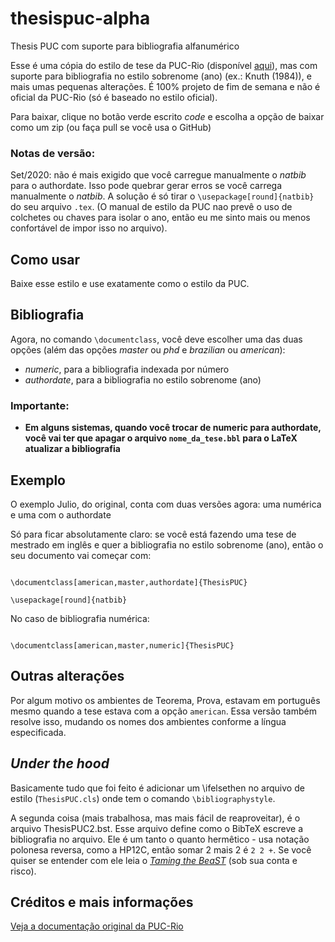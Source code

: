 # thesispuc-alpha
 Thesis PUC com suporte para bibliografia alfanumérico

Esse é uma cópia do estilo de tese da PUC-Rio (disponível [aqui](http://www.puc-rio.br/ensinopesq/ccpg/apresentacao_ted.html)), mas com suporte para bibliografia no estilo sobrenome (ano) (ex.: Knuth (1984)), e mais umas pequenas alterações. É 100% projeto de fim de semana e não é oficial da PUC-Rio (só é baseado no estilo oficial). 

Para baixar, clique no botão verde escrito _code_ e escolha a opção de baixar como um zip (ou faça pull se você usa o GitHub)

### Notas de versão:

Set/2020: não é mais exigido que você carregue manualmente o _natbib_ para o authordate. Isso pode quebrar gerar erros se você carrega manualmente o _natbib_. A solução é só tirar o `\usepackage[round]{natbib}` do seu arquivo `.tex`. (O manual de estilo da PUC nao prevê o uso de colchetes ou chaves para isolar o ano, então eu me sinto mais ou menos confortável de impor isso no arquivo).

## Como usar

Baixe esse estilo e use exatamente como o estilo da PUC.

## Bibliografia

Agora, no comando `\documentclass`, você deve escolher uma das duas opções (além das opções _master_ ou _phd_ e _brazilian_ ou _american_):

* _numeric_, para a bibliografia indexada por número
* _authordate_, para a bibliografia no estilo sobrenome (ano)

### Importante:

* **Em alguns sistemas, quando você trocar de numeric para authordate, você vai ter que apagar o arquivo `nome_da_tese.bbl` para o LaTeX atualizar a bibliografia**
 
## Exemplo

O exemplo Julio, do original, conta com duas versões agora: uma numérica e uma com o authordate

Só para ficar absolutamente claro: se você está fazendo uma tese de mestrado em inglês e quer a bibliografia no estilo sobrenome (ano), então o seu documento vai começar com:

```

\documentclass[american,master,authordate]{ThesisPUC}

\usepackage[round]{natbib}

```

No caso de bibliografia numérica:

```

\documentclass[american,master,numeric]{ThesisPUC}

```

## Outras alterações

Por algum motivo os ambientes de Teorema, Prova, estavam em português mesmo quando a tese estava com a opção `american`. Essa versão também resolve isso, mudando os nomes dos ambientes conforme a língua especificada.

## _Under the hood_

Basicamente tudo que foi feito é adicionar um \ifelsethen no arquivo de estilo (`ThesisPUC.cls`) onde tem o comando `\bibliographystyle`.

A segunda coisa (mais trabalhosa, mas mais fácil de reaproveitar), é o arquivo ThesisPUC2.bst. Esse arquivo define como o BibTeX escreve a bibliografia no arquivo. Ele é um tanto o quanto hermêtico - usa notação polonesa reversa, como a HP12C, então somar 2 mais 2 é `2 2 +`. Se você quiser se entender com ele leia o [_Taming the BeaST_](http://tug.ctan.org/info/bibtex/tamethebeast/ttb_en.pdf) (sob sua conta e risco).

## Créditos e mais informações

[Veja a documentação original da PUC-Rio](http://www.puc-rio.br/ensinopesq/ccpg/download/ThesisPUC-1.0.11.pdf)

